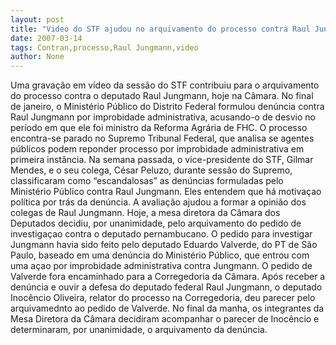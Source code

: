 ```yaml
---
layout: post
title: "Video do STF ajudou no arquivamento do processo contra Raul Jungmann"
date: 2007-03-14
tags: Contran,processo,Raul Jungmann,video
author: None
---
```

Uma gravação em vídeo da sessão do STF contribuiu para o arquivamento do processo contra o deputado Raul Jungmann, hoje na Câmara.
No final de janeiro, o Ministério Público do Distrito Federal formulou denúncia contra Raul Jungmann por improbidade administrativa, acusando-o de desvio no período em que ele foi ministro da Reforma Agrária de FHC.
O processo encontra-se parado no Supremo Tribunal Federal, que analisa se agentes públicos podem reponder processo por improbidade administrativa em primeira instância.
Na semana passada, o vice-presidente do STF, Gilmar Mendes, e o seu colega, César Peluzo, durante sessão do Supremo, classificaram como “escandalosas” as denúncias formuladas pelo Ministério Público contra Raul Jungmann. 
Eles entendem que há motivaçao política por trás da denúncia. A avaliação ajudou a formar a opinião dos colegas de Raul Jungmann.
Hoje, a mesa diretora da Câmara dos Deputados decidiu, por unanimidade, pelo arquivamento do pedido de investigaçao contra o deputado pernambucano.
O pedido para investigar Jungmann havia sido feito pelo deputado Eduardo Valverde, do PT de São Paulo, baseado em uma denúncia do Ministério Público, que entrou com uma açao por improbidade administrativa contra Jungmann.
O pedido de Valverde fora encaminhado para a Corregedoria da Câmara. 
Após receber a denúncia e ouvir a defesa do deputado federal Raul Jungmann, o deputado Inocêncio Oliveira, relator do processo na Corregedoria, deu parecer pelo arquivamednto ao pedido de Valverde. 
No final da manha, os integrantes da Mesa Diretora da Câmara decidiram acompanhar o parecer de Inocêncio e determinaram, por unanimidade, o arquivamento da denúncia. 